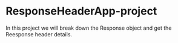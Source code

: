 # ResponseHeaderApp-project
In this project we will break down the Response object and get the Reesponse header details. 
